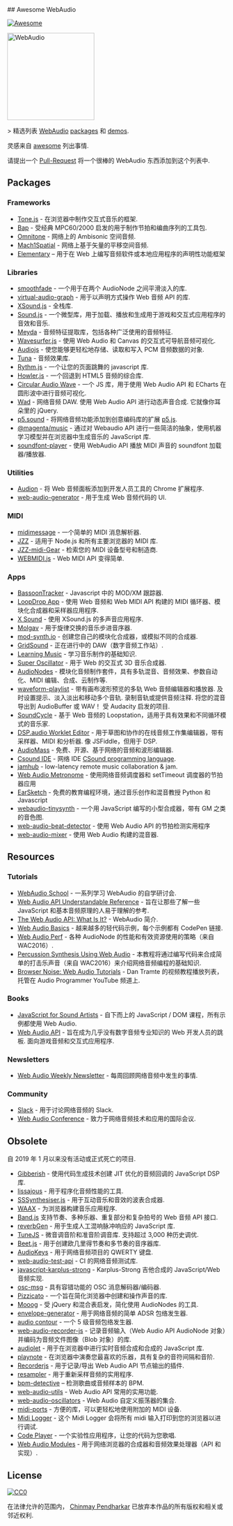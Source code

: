 <div class="github-widget" data-repo="notthetup/awesome-webaudio"></div>
<script async src="https://pagead2.googlesyndication.com/pagead/js/adsbygoogle.js"></script><ins class="adsbygoogle" style="display:block" data-ad-client="ca-pub-6890694312814945" data-ad-slot="5473692530" data-ad-format="auto"  data-full-width-responsive="true"></ins><script>(adsbygoogle = window.adsbygoogle || []).push({});</script>
## Awesome WebAudio

[![Awesome](https://awesome.re/badge.svg)](https://github.com/sindresorhus/awesome#readme)

<img src="https://raw.githubusercontent.com/voodootikigod/logo.js/master/webaudio/webaudio-js.png" width="200px" alt="WebAudio">

&gt; 精选列表 [WebAudio](https://developer.mozilla.org/en-US/docs/Web/API/Web_Audio_API) [packages](#packages) 和 [demos](#demos).

灵感来自 [awesome](https://github.com/sindresorhus/awesome) 列出事情.

请提出一个 [Pull-Request](https://github.com/notthetup/awesome-webaudio/pulls) 将一个很棒的 WebAudio 东西添加到这个列表中.



## Packages

### Frameworks

- [Tone.js](https://github.com/Tonejs/Tone.js) - 在浏览器中制作交互式音乐的框架.
- [Bap](https://github.com/adamrenklint/bap) - 受经典 MPC60/2000 启发的用于制作节拍和编曲序列的工具包.
- [Omnitone](https://github.com/GoogleChrome/omnitone) - 网络上的 Ambisonic 空间音频.
- [Mach1Spatial](https://github.com/Mach1Studios/m1-sdk) - 网络上基于矢量的平移空间音频.
- [Elementary](https://www.elementary.audio/) – 用于在 Web 上编写音频软件或本地应用程序的声明性功能框架

### Libraries

- [smoothfade](https://github.com/notthetup/smoothfade) - 一个用于在两个 AudioNode 之间平滑淡入的库.
- [virtual-audio-graph](https://github.com/benji6/virtual-audio-graph) - 用于以声明方式操作 Web 音频 API 的库.
- [XSound.js](https://xsound.app/) - 全栈库.
- [Sound.js](https://github.com/kittykatattack/sound.js) - 一个微型库，用于加载、播放和生成用于游戏和交互式应用程序的音效和音乐.
- [Meyda](https://github.com/meyda/meyda) - 音频特征提取库，包括各种广泛使用的音频特征.
- [Wavesurfer.js](https://github.com/katspaugh/wavesurfer.js) - 使用 Web Audio 和 Canvas 的交互式可导航音频可视化.
- [Audiojs](https://github.com/audiojs/audio) - 使您能够更轻松地存储、读取和写入 PCM 音频数据的对象.
- [Tuna](https://github.com/Theodeus/tuna) - 音频效果库.
- [Rythm.js](https://okazari.github.io/Rythm.js/) - 一个让您的页面跳舞的 javascript 库.
- [Howler.js](https://github.com/goldfire/howler.js) - 一个回退到 HTML5 音频的综合库.
- [Circular Audio Wave](https://github.com/kelvinau/circular-audio-wave) - 一个 JS 库，用于使用 Web Audio API 和 ECharts 在圆形波中进行音频可视化.
- [Wad](https://github.com/rserota/wad)  - 网络音频 DAW. 使用 Web Audio API 进行动态声音合成. 它就像你耳朵里的 jQuery.
- [p5.sound](https://p5js.org/reference/#/libraries/p5.sound) - 将网络音频功能添加到创意编码库的扩展 [p5.js](https://p5js.org/).
- [@magenta/music](https://github.com/magenta/magenta-js/tree/master/music) - 通过对 Webaudio API 进行一些简洁的抽象，使用机器学习模型并在浏览器中生成音乐的 JavaScript 库.
- [soundfont-player](https://www.npmjs.com/package/soundfont-player) - 使用 WebAudio API 播放 MIDI 声音的 soundfont 加载器/播放器.

### Utilities

- [Audion](https://github.com/google/audion) - 将 Web 音频面板添加到开发人员工具的 Chrome 扩展程序.
- [web-audio-generator](https://github.com/ISNIT0/webaudio-generator) - 用于生成 Web 音频代码的 UI.

### MIDI

- [midimessage](https://github.com/notthetup/midimessage) - 一个简单的 MIDI 消息解析器.
- [JZZ](https://github.com/jazz-soft/JZZ) - 适用于 Node.js 和所有主要浏览器的 MIDI 库.
- [JZZ-midi-Gear](https://github.com/jazz-soft/JZZ-midi-Gear) - 检索您的 MIDI 设备型号和制造商.
- [WEBMIDI.js](https://webmidijs.org/) - Web MIDI API 变得简单.

### Apps

- [BassoonTracker](https://github.com/steffest/BassoonTracker) - Javascript 中的 MOD/XM 跟踪器.
- [LoopDrop App](https://github.com/mmckegg/loop-drop-app) - 使用 Web 音频和 Web MIDI API 构建的 MIDI 循环器、模块化合成器和采样器应用程序.
- [X Sound](https://xsound.app/) - 使用 XSound.js 的多声音应用程序.
- [Molgav](https://github.com/surikov/molgav) - 用于旋律交换的音乐步进音序器.
- [mod-synth.io](https://github.com/andrevenancio/mod-synth.io) - 创建您自己的模块化合成器，或模拟不同的合成器.
- [GridSound](https://gridsound.github.io) - 正在进行中的 DAW（数字音频工作站）.
- [Learning Music](https://learningmusic.ableton.com/) - 学习音乐制作的基础知识.
- [Super Oscillator](https://github.com/lukehorvat/super-oscillator) - 用于 Web 的交互式 3D 音乐合成器.
- [AudioNodes](https://audionodes.com) - 模块化音频制作套件，具有多轨混音、音频效果、参数自动化、MIDI 编辑、合成、云制作等.
- [waveform-playlist](https://github.com/naomiaro/waveform-playlist)  - 带有画布波形预览的多轨 Web 音频编辑器和播放器. 及时设置提示、淡入淡出和移动多个音轨. 录制音轨或提供音频注释. 将您的混音导出到 AudioBuffer 或 WAV！ 受 Audacity 启发的项目.
- [SoundCycle](https://github.com/scriptify/soundcycle) - 基于 Web 音频的 Loopstation，适用于具有效果和不同循环模式的音乐家.
- [DSP.audio Worklet Editor](https://dsp.audio/editor/)  - 用于草图和协作的在线音频工作集编辑器，带有采样器、MIDI 和分析器. 像 JSFiddle，但用于 DSP.
- [AudioMass](https://audiomass.co/) - 免费、开源、基于网络的音频和波形编辑器.
- [Csound IDE](https://ide.csound.com/) - 网络 IDE [CSound programming language](https://en.wikipedia.org/wiki/Csound).
- [jamhub](https://github.com/fletcherist/jamhub) - low-latency remote music collaboration & jam.
- [Web Audio Metronome](https://github.com/cwilso/metronome) - 使用网络音频调度器和 setTimeout 调度器的节拍器应用
- [EarSketch](https://earsketch.gatech.edu/landing/#/) - 免费的教育编程环境，通过音乐创作和混音教授 Python 和 Javascript
- [webaudio-tinysynth](https://github.com/g200kg/webaudio-tinysynth) - 一个用 JavaScript 编写的小型合成器，带有 GM 之类的音色图.
- [web-audio-beat-detector](https://github.com/meerasndr/sample-golang-app) - 使用 Web Audio API 的节拍检测实用程序
- [web-audio-mixer](https://github.com/jamesfiltness/web-audio-mixer) - 使用 Web Audio 构建的混音器.



## Resources

### Tutorials

- [WebAudio School](https://github.com/mmckegg/web-audio-school) - 一系列学习 WebAudio 的自学研讨会.
- [Web Audio API Understandable Reference](https://web-audio-api.firebaseapp.com/) - 旨在让那些了解一些 JavaScript 和基本音频原理的人易于理解的参考.
- [The Web Audio API: What Is It?](https://code.tutsplus.com/tutorials/the-web-audio-api-what-is-it--cms-23735) - WebAudio 简介.
- [Web Audio Basics](https://github.com/kylestetz/Web-Audio-Basics) - 越来越多的轻代码示例，每个示例都有 CodePen 链接.
- [Web Audio Perf](https://padenot.github.io/web-audio-perf/) - 各种 AudioNode 的性能和有效资源使用的策略（来自 WAC2016）.
- [Percussion Synthesis Using Web Audio](https://github.com/irritant/WAC-2016-Tutorial) - 本教程将通过编写代码来合成简单的打击乐声音（来自 WAC2016）来介绍网络音频编程的基础知识.
- [Browser Noise: Web Audio Tutorials](https://www.youtube.com/playlist?list=PLLgJJsrdwhPywJe2TmMzYNKHdIZ3PASbr) - Dan Tramte 的视频教程播放列表，托管在 Audio Programmer YouTube 频道上.

### Books

- [JavaScript for Sound Artists](https://www.routledge.com/JavaScript-for-Sound-Artists-Learn-to-Code-with-the-Web-Audio-API/Turner-Leonard/p/book/9781138961531) - 自下而上的 JavaScript / DOM 课程，所有示例都使用 Web Audio.
- [Web Audio API](https://webaudioapi.com/book/)  - 旨在成为几乎没有数字音频专业知识的 Web 开发人员的跳板. 面向游戏音频和交互式应用程序.

### Newsletters

- [Web Audio Weekly Newsletter](https://www.webaudioweekly.com) - 每周回顾网络音频中发生的事情.

### Community

- [Slack](https://web-audio-slackin.herokuapp.com/) - 用于讨论网络音频的 Slack.
- [Web Audio Conference](https://webaudioconf.com/) - 致力于网络音频技术和应用的国际会议.

## Obsolete

自 2019 年 1 月以来没有活动或正式死亡的项目.

- [Gibberish](https://github.com/gibber-cc/gibberish) - 使用代码生成技术创建 JIT 优化的音频回调的 JavaScript DSP 库.
- [lissajous](https://github.com/kylestetz/lissajous) - 用于程序化音频性能的工具.
- [SSSynthesiser.js](https://github.com/surikov/SSSynthesiser.js) - 用于互动音乐和音效的波表合成器.
- [WAAX](https://github.com/hoch/WAAX/) - 为浏览器构建音乐应用程序.
- [Band.js](https://github.com/meenie/band.js/) 支持节奏、多种乐器、重复部分和复杂拍号的 Web 音频 API 接口.
- [reverbGen](https://github.com/adelespinasse/reverbGen) - 用于生成人工混响脉冲响应的 JavaScript 库.
- [TuneJS](https://github.com/abbernie/tune)  - 微音调音阶和准音阶调音库. 支持超过 3,000 种历史调优.
- [Beet.js](https://github.com/zya/beet.js) - 用于创建欧几里得节奏和多节奏的音序器库.
- [AudioKeys](https://github.com/kylestetz/AudioKeys) - 用于网络音频项目的 QWERTY 键盘.
- [web-audio-test-api](https://github.com/mohayonao/web-audio-test-api) - CI 的网络音频测试库.
- [javascript-karplus-strong](https://github.com/mrahtz/javascript-karplus-strong) - Karplus-Strong 吉他合成的 JavaScript/Web 音频实现.
- [osc-msg](https://github.com/mohayonao/osc-msg) - 具有容错功能的 OSC 消息解码器/编码器.
- [Pizzicato](https://github.com/alemangui/pizzicato) - 一个旨在简化浏览器中创建和操作声音的库.
- [Mooog](https://github.com/mattlima/mooog) - 受 jQuery 和混合表启发，简化使用 AudioNodes 的工具.
- [envelope-generator](https://github.com/itsjoesullivan/envelope-generator) - 用于网络音频的简单 ADSR 包络发生器.
- [audio contour](https://github.com/danigb/audio-contour) - 一个 5 级音频包络发生器.
- [web-audio-recorder-js](https://github.com/higuma/web-audio-recorder-js) - 记录音频输入（Web Audio API AudioNode 对象）并编码为音频文件图像（Blob 对象）的库.
- [audiolet](https://github.com/oampo/Audiolet) - 用于在浏览器中进行实时音频合成和合成的 JavaScript 库.
- [playnote](https://github.com/createbits/playnote) - 在浏览器中演奏您最喜欢的乐器，具有复杂的音符间隔和音阶.
- [Recorderjs](https://github.com/mattdiamond/Recorderjs) - 用于记录/导出 Web Audio API 节点输出的插件.
- [resampler](https://github.com/notthetup/resampler) - 用于重新采样音频的实用程序.
- [bpm-detective](https://github.com/tornqvist/bpm-detective) – 检测歌曲或音频样本的 BPM.
- [web-audio-utils](https://github.com/mohayonao/web-audio-utils) - Web Audio API 常用的实用功能.
- [web-audio-oscillators](https://github.com/lukehorvat/web-audio-oscillators) - Web Audio 自定义振荡器的集合.
- [midi-ports](https://github.com/AndrejHronco/midi-ports) - 方便的库，可以更轻松地使用附加的 MIDI 设备.
- [Midi Logger](http://outputchannel.com/midi-logger/) - 这个 Midi Logger 会将所有 midi 输入打印到您的浏览器以进行调试.
- [Code Player](https://github.com/jcppman/code-player) - 一个实验性应用程序，让您的代码为您歌唱.
- [Web Audio Modules](https://www.webaudiomodules.org/) - 用于网络浏览器的合成器和音频效果处理器（API 和实现）.

## License

[![CC0](http://mirrors.creativecommons.org/presskit/buttons/88x31/svg/cc-zero.svg)](https://creativecommons.org/publicdomain/zero/1.0/)

在法律允许的范围内， [Chinmay Pendharkar](https://chinmay.audio/) 已放弃本作品的所有版权和相关或邻近权利.
